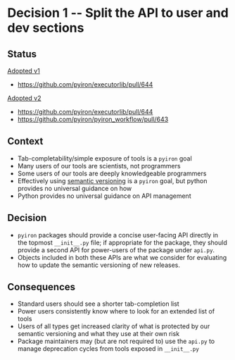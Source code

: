# Decision 1 -- Split the API to user and dev sections

## Status

[Adopted v1](https://github.com/pyiron/decisions/pull/1)
- https://github.com/pyiron/executorlib/pull/644

[Adopted v2](https://github.com/pyiron/decisions/pull/10)
- https://github.com/pyiron/executorlib/pull/644
- https://github.com/pyiron/pyiron_workflow/pull/643

## Context

- Tab-completability/simple exposure of tools is a `pyiron` goal
- Many users of our tools are scientists, not programmers
- Some users of our tools are deeply knowledgeable programmers
- Effectively using [semantic versioning](https://semver.org/) is a `pyiron` goal, but python provides no universal guidance on how
- Python provides no universal guidance on API management

## Decision

- `pyiron` packages should provide a concise user-facing API directly in the topmost `__init__.py` file; if appropriate for the package, they should provide a second API for power-users of the package under `api.py`.
- Objects included in both these APIs are what we consider for evaluating how to update the semantic versioning of new releases.

## Consequences

- Standard users should see a shorter tab-completion list 
- Power users consistently know where to look for an extended list of tools
- Users of all types get increased clarity of what is protected by our semantic versioning and what they use at their own risk
- Package maintainers may (but are not required to) use the `api.py` to manage deprecation cycles from tools exposed in `__init__.py`
